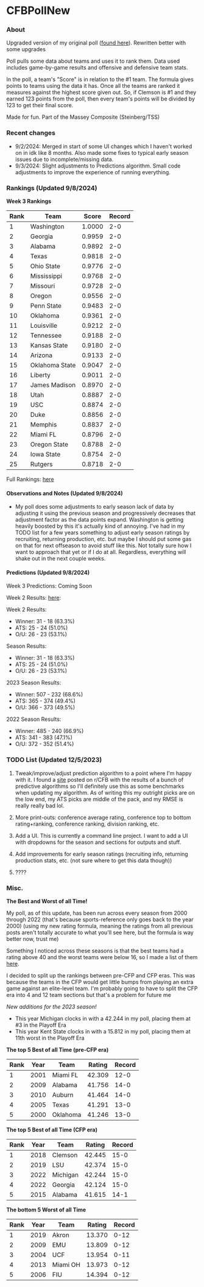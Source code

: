 # CFBPollNew

### About

Upgraded version of my original poll ([found here](https://github.com/taylorleprechaun/CFBPoll)).  Rewritten better with some upgrades

Poll pulls some data about teams and uses it to rank them.  Data used includes game-by-game results and offensive and defensive team stats.

In the poll, a team's "Score" is in relation to the #1 team.  The formula gives points to teams using the data it has.  Once all the teams are ranked it measures against the highest score given out.  So, if Clemson is #1 and they earned 123 points from the poll, then every team's points will be divided by 123 to get their final score.

Made for fun.  Part of the Massey Composite (Steinberg/TSS)

### Recent changes

* 9/2/2024: Merged in start of some UI changes which I haven't worked on in idk like 8 months. Also made some fixes to typical early season issues due to incomplete/missing data.
* 9/3/2024: Slight adjustments to Predictions algorithm. Small code adjustments to improve the experience of running everything.

### Rankings (Updated 9/8/2024)

**Week 3 Rankings**

Rank | Team | Score | Record
---|---|---|---
1 | Washington | 1.0000 | 2-0
2 | Georgia | 0.9959 | 2-0
3 | Alabama | 0.9892 | 2-0
4 | Texas | 0.9818 | 2-0
5 | Ohio State | 0.9776 | 2-0
6 | Mississippi | 0.9768 | 2-0
7 | Missouri | 0.9728 | 2-0
8 | Oregon | 0.9556 | 2-0
9 | Penn State | 0.9483 | 2-0
10 | Oklahoma | 0.9361 | 2-0
11 | Louisville | 0.9212 | 2-0
12 | Tennessee | 0.9188 | 2-0
13 | Kansas State | 0.9180 | 2-0
14 | Arizona | 0.9133 | 2-0
15 | Oklahoma State | 0.9047 | 2-0
16 | Liberty | 0.9011 | 2-0
17 | James Madison | 0.8970 | 2-0
18 | Utah | 0.8887 | 2-0
19 | USC | 0.8874 | 2-0
20 | Duke | 0.8856 | 2-0
21 | Memphis | 0.8837 | 2-0
22 | Miami FL | 0.8796 | 2-0
23 | Oregon State | 0.8788 | 2-0
24 | Iowa State | 0.8754 | 2-0
25 | Rutgers | 0.8718 | 2-0

Full Rankings: [here](https://github.com/taylorleprechaun/CFBPollNew/blob/main/CFBPoll/PreviousPolls/2024/2024-Week%2003.md)

#### Observations and Notes (Updated 9/8/2024)

* My poll does some adjustments to early season lack of data by adjusting it using the previous season and progressively decreases that adjustment factor as the data points expand. Washington is getting heavily boosted by this it's actually kind of annoying. I've had in my TODO list for a few years something to adjust early season ratings by recruiting, returning production, etc. but maybe I should put some gas on that for next offseason to avoid stuff like this. Not totally sure how I want to approach that yet or if I do at all. Regardless, everything will shake out in the next couple weeks.

#### Predictions (Updated 9/8/2024)

Week 3 Predictions: Coming Soon

Week 2 Results: [here](https://github.com/taylorleprechaun/CFBPollNew/blob/main/CFBPoll/PreviousPolls/2024/Predictions/2024-Week%2002.md):

Week 2 Results:
* Winner: 31 - 18 (63.3%)
* ATS: 25 - 24 (51.0%)
* O/U: 26 - 23 (53.1%)

Season Results:
* Winner: 31 - 18 (63.3%)
* ATS: 25 - 24 (51.0%)
* O/U: 26 - 23 (53.1%)

2023 Season Results:
* Winner: 507 - 232 (68.6%)
* ATS: 365 - 374 (49.4%)
* O/U: 366 - 373 (49.5%)

2022 Season Results:
* Winner: 485 - 240 (66.9%)
* ATS: 341 - 383 (47.1%)
* O/U: 372 - 352 (51.4%)

### TODO List (Updated 12/5/2023)

1. Tweak/improve/adjust prediction algorithm to a point where I'm happy with it. I found a [site](https://www.thepredictiontracker.com/ncaaresults.php) posted on r/CFB with the results of a bunch of predictive algorithms so I'll definitely use this as some benchmarks when updating my algorithm. As of writing this my outright picks are on the low end, my ATS picks are middle of the pack, and my RMSE is really really bad lol.

2. More print-outs: conference average rating, conference top to bottom rating+ranking, conference ranking, division ranking, etc.

3. Add a UI.  This is currently a command line project.  I want to add a UI with dropdowns for the season and sections for outputs and stuff.
	
4. Add improvements for early season ratings (recruiting info, returning production stats, etc. (not sure where to get this data though))

5. ????

### Misc.

**The Best and Worst of all Time!**

My poll, as of this update, has been run across every season from 2000 through 2022 (that's because sports-reference only goes back to the year 2000) (using my new rating formula, meaning the ratings from all previous posts aren't totally accurate to what you'll see here, but the formula is way better now, trust me)

Something I noticed across these seasons is that the best teams had a rating above 40 and the worst teams were below 16, so I made a list of them [here]( https://github.com/taylorleprechaun/CFBPollNew/blob/main/CFBPoll/Resources/BOAT%20and%20WOAT.xlsx).

I decided to split up the rankings between pre-CFP and CFP eras.  This was because the teams in the CFP would get little bumps from playing an extra game against an elite-level team.
I'm probably going to have to split the CFP era into 4 and 12 team sections but that's a problem for future me

*New additions for the 2023 season!*

* This year Michigan clocks in with a 42.244 in my poll, placing them at #3 in the Playoff Era
* This year Kent State clocks in with a 15.812 in my poll, placing them at 11th worst in the Playoff Era

**The top 5 Best of all Time (pre-CFP era)**

Rank | Year | Team | Rating | Record
---|---|---|---|---
1 | 2001 | Miami FL | 42.309 | 12-0
2 | 2009 | Alabama | 41.756 | 14-0
3 | 2010 | Auburn | 41.464 | 14-0
4 | 2005 | Texas | 41.291 | 13-0
5 | 2000 | Oklahoma | 41.246 | 13-0

**The top 5 Best of all Time (CFP era)**

Rank | Year | Team | Rating | Record
---|---|---|---|---
1 | 2018 | Clemson | 42.445 | 15-0
2 | 2019 | LSU | 42.374 | 15-0
3 | 2022 | Michigan | 42.244 | 15-0
4 | 2022 | Georgia | 42.124 | 15-0
5 | 2015 | Alabama | 41.615 | 14-1

**The bottom 5 Worst of all Time**

Rank | Year | Team | Rating | Record
---|---|---|---|---
1 | 2019 | Akron | 13.370 | 0-12
2 | 2009 | EMU | 13.809 | 0-12
3 | 2004 | UCF | 13.954 | 0-11
4 | 2013 | Miami OH | 13.973 | 0-12
5 | 2006 | FIU | 14.394 | 0-12
